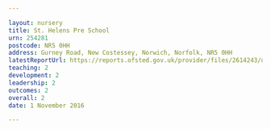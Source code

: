 ```yaml
---

layout: nursery
title: St. Helens Pre School
urn: 254281
postcode: NR5 0HH
address: Gurney Road, New Costessey, Norwich, Norfolk, NR5 0HH
latestReportUrl: https://reports.ofsted.gov.uk/provider/files/2614243/urn/254281.pdf
teaching: 2
development: 2
leadership: 2
outcomes: 2
overall: 2
date: 1 November 2016

---
```

